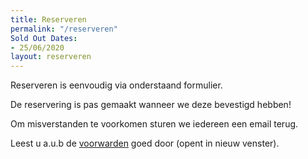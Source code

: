 ```yaml
---
title: Reserveren
permalink: "/reserveren"
Sold Out Dates:
- 25/06/2020
layout: reserveren
---
```


Reserveren is eenvoudig via onderstaand formulier.

De reservering is pas gemaakt wanneer we deze bevestigd hebben!

Om misverstanden te voorkomen sturen we iedereen een email terug.

Leest u a.u.b de [voorwarden](voorwaarden) goed door (opent in nieuw venster).